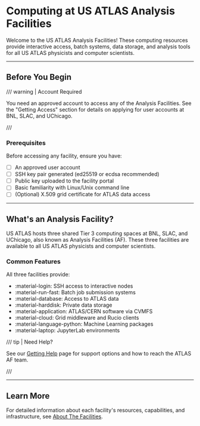 # Computing at US ATLAS Analysis Facilities

Welcome to the US ATLAS Analysis Facilities! These computing resources provide
interactive access, batch systems, data storage, and analysis tools for all US
ATLAS physicists and computer scientists.

---

## Before You Begin

/// warning | Account Required

You need an approved account to access any of the Analysis Facilities. See the "Getting Access" section for details on applying for user accounts at BNL, SLAC, and UChicago.

///

### Prerequisites

Before accessing any facility, ensure you have:

- [ ] An approved user account
- [ ] SSH key pair generated (ed25519 or ecdsa recommended)
- [ ] Public key uploaded to the facility portal
- [ ] Basic familiarity with Linux/Unix command line
- [ ] (Optional) X.509 grid certificate for ATLAS data access

---

## What's an Analysis Facility?

US ATLAS hosts three shared Tier 3 computing spaces at BNL, SLAC, and UChicago,
also known as Analysis Facilities (AF). These three facilities are available to
all US ATLAS physicists and computer scientists.

### Common Features

All three facilities provide:

- :material-login: SSH access to interactive nodes
- :material-run-fast: Batch job submission systems
- :material-database: Access to ATLAS data
- :material-harddisk: Private data storage
- :material-application: ATLAS/CERN software via CVMFS
- :material-cloud: Grid middleware and Rucio clients
- :material-language-python: Machine Learning packages
- :material-laptop: JupyterLab environments

/// tip | Need Help?

See our [Getting Help](../getting_help.md) page for support options and how to reach the ATLAS AF team.

///

---

## Learn More

For detailed information about each facility's resources, capabilities, and
infrastructure, see [About The Facilities](facilities.md).
